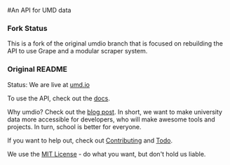 #An API for UMD data 

### Fork Status
This is a fork of the original umdio branch that is focused on rebuilding the API to use Grape and a modular scraper system.

### Original README

Status: We are live at [umd.io](http://umd.io)

To use the API, check out the [docs](http://umd.io).

Why umdio? Check out the [blog post](http://robcobb.me/2015/04/14/why-umdio.html). In short, we want to make university data more accessible for developers, who will make awesome tools and projects. In turn, school is better for everyone. 

If you want to help out, check out [Contributing](http://github.com/umdio/umdio/blob/master/Contributing.md) and [Todo](http://github.com/umdio/umdio/blob/master/Todo.md). 

We use the [MIT License](http://github.com/umdio/umdio/blob/master/License.txt) - do what you want, but don't hold us liable.